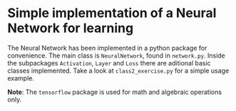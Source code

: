 # Simple implementation of a Neural Network for learning

The Neural Network has been implemented in a python package for convenience. The main class is `NeuralNetwork`, found in `network.py`. Inside the subpackages `Activation`, `Layer` and `Loss` there are aditional basic classes implemented. Take a look at `class2_exercise.py` for a simple usage example.

**Note**: The `tensorflow` package is used for math and algebraic operations only.
